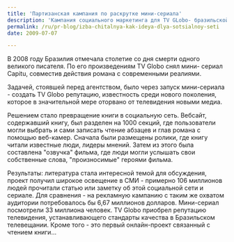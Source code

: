 ```yaml
---
title: 'Партизанская кампания по раскрутке мини-сериала'
description: 'Кампания социального маркетинга для TV GLobo- бразильской телекомпании. Приз Каннских Львов за лучшее использование Интернета, цифровых средств и социальных медиа.'
permalink: /ru/pr-blog/izba-chitalnya-kak-ideya-dlya-sotsialnoy-seti
date: 2009-07-07

---
```


В 2008 году Бразилия отмечала столетие со дня смерти одного великого писателя. По его произведениям TV Globo снял мини- сериал Capitu, совместив действия романа с современными реалиями.

Задачей, стоявшей перед агентством, было через запуск мини-сериала - создать TV Globo репутацию, известность среди нового поколения, которое в значительной мере оторвано от телевидения новыми медиа.

Решением стало превращение книги в социальную сеть. Вебсайт, содержавший книгу, был разделен на 1000 секций, где пользователи могли выбрать и сами записать чтение абзацев и глав романа с помощью веб-камер. Сначала были размещены ролики, где книгу читали известные люди, лидеры мнений. Затем из этого была составлена "озвучка" фильма, где люди могли услышать свои собственные слова, "произносимые" героями фильма.

Результаты: литература стала интересной темой для обсуждения, проект получил широкое освещение в СМИ - примерно 106 миллионов людей прочитали статью или заметку об этой социальной сети и сериале. Для сравнения - на рекламную кампанию с таким же охватом аудитории потребовалось бы  6,67 миллионов долларов. Мини-сериал посмотрели 33 миллиона человек. TV Globo приобрел репутацию телевидения, устанавливающего стандарты качества в Бразильском телевещании. Кроме того - это первый онлайн-проект связанный с чтением книги...

<object width="425" height="344"><param name="movie" value="http://www.youtube.com/v/27DKPtDgmSo&hl=ru&fs=1&"></param><param name="allowFullScreen" value="true"></param><param name="allowscriptaccess" value="always"></param><embed src="http://www.youtube.com/v/27DKPtDgmSo&amp;hl=ru&amp;fs=1&amp;" type="application/x-shockwave-flash" allowscriptaccess="always" allowfullscreen="true" width="425" height="344"></embed></object>

